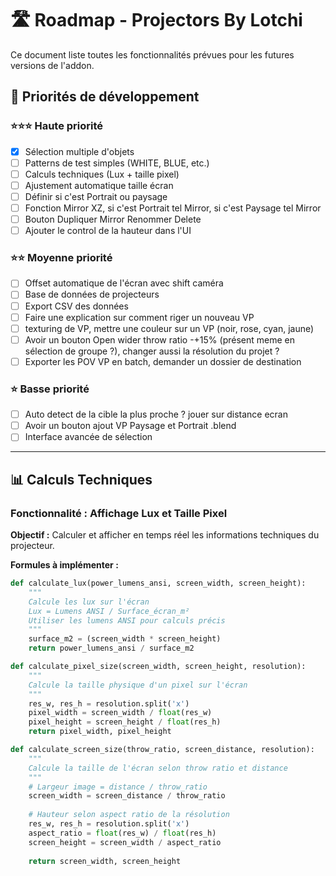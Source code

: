 # 🛣️ Roadmap - Projectors By Lotchi

Ce document liste toutes les fonctionnalités prévues pour les futures versions de l'addon.

## 🎯 Priorités de développement

### ⭐⭐⭐ Haute priorité
- [x] Sélection multiple d'objets 
- [ ] Patterns de test simples (WHITE, BLUE, etc.)
- [ ] Calculs techniques (Lux + taille pixel)
- [ ] Ajustement automatique taille écran
- [ ] Définir si c'est Portrait ou paysage
- [ ] Fonction Mirror XZ, si c'est Portrait tel Mirror, si c'est Paysage tel Mirror
- [ ] Bouton Dupliquer Mirror Renommer Delete
- [ ] Ajouter le control de la hauteur dans l'UI

### ⭐⭐ Moyenne priorité  
- [ ] Offset automatique de l'écran avec shift caméra
- [ ] Base de données de projecteurs
- [ ] Export CSV des données
- [ ] Faire une explication sur comment riger un nouveau VP
- [ ] texturing de VP, mettre une couleur sur un VP (noir, rose, cyan, jaune)
- [ ] Avoir un bouton Open wider throw ratio -+15% (présent meme en sélection de groupe ?), changer aussi la résolution du projet ?
- [ ] Exporter les POV VP en batch, demander un dossier de destination

### ⭐ Basse priorité
- [ ] Auto detect de la cible la plus proche ? jouer sur distance ecran
- [ ] Avoir un bouton ajout VP Paysage et Portrait .blend
- [ ] Interface avancée de sélection

---

## 📊 Calculs Techniques

### Fonctionnalité : Affichage Lux et Taille Pixel
**Objectif :** Calculer et afficher en temps réel les informations techniques du projecteur.

**Formules à implémenter :**
```python
def calculate_lux(power_lumens_ansi, screen_width, screen_height):
    """
    Calcule les lux sur l'écran
    Lux = Lumens ANSI / Surface_écran_m²
    Utiliser les lumens ANSI pour calculs précis
    """
    surface_m2 = (screen_width * screen_height)
    return power_lumens_ansi / surface_m2

def calculate_pixel_size(screen_width, screen_height, resolution):
    """
    Calcule la taille physique d'un pixel sur l'écran
    """
    res_w, res_h = resolution.split('x')
    pixel_width = screen_width / float(res_w)
    pixel_height = screen_height / float(res_h)
    return pixel_width, pixel_height

def calculate_screen_size(throw_ratio, screen_distance, resolution):
    """
    Calcule la taille de l'écran selon throw ratio et distance
    """
    # Largeur image = distance / throw_ratio
    screen_width = screen_distance / throw_ratio
    
    # Hauteur selon aspect ratio de la résolution
    res_w, res_h = resolution.split('x')
    aspect_ratio = float(res_w) / float(res_h)
    screen_height = screen_width / aspect_ratio
    
    return screen_width, screen_height
